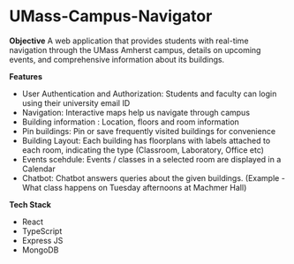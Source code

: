 # UMass-Campus-Navigator

**Objective**
A web application that provides students with real-time navigation through the UMass Amherst campus, details on upcoming events, and comprehensive information about its buildings. 

**Features**
- User Authentication and Authorization: Students and faculty can login using their university email ID
- Navigation: Interactive maps help us navigate through campus
- Building information : Location, floors and room information
- Pin buildings: Pin or save frequently visited buildings for convenience
- Building Layout: Each building has floorplans with labels attached to each room, indicating the type (Classroom, Laboratory, Office etc)
- Events scehdule: Events / classes in a selected room are displayed in a Calendar
- Chatbot: Chatbot answers queries about the given buildings. (Example - What class happens on Tuesday afternoons at Machmer Hall)

**Tech Stack**
- React
- TypeScript
- Express JS
- MongoDB
